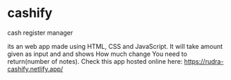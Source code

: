 # cashify
cash register manager

its an web app made using HTML, CSS and JavaScript. It will take amount given as input and and shows How much change You need to return(number of notes).
Check this app hosted online here: https://rudra-cashify.netlify.app/
